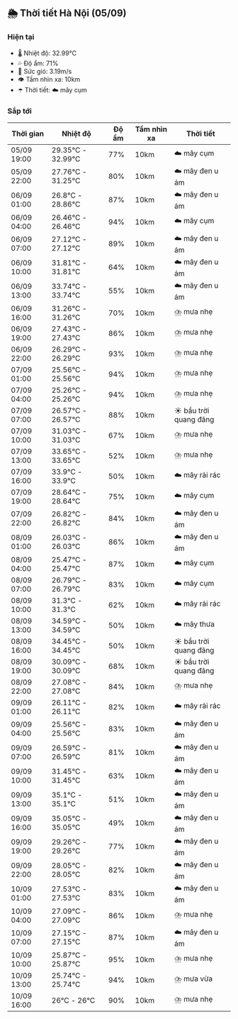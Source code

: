 ## 🌦️ Thời tiết Hà Nội (05/09)

### Hiện tại

- 🌡️ Nhiệt độ: 32.99℃
- 💦 Độ ẩm: 71%
- 💨 Sức gió: 3.19m/s
- 👁️ Tầm nhìn xa: 10km
- ☂️ Thời tiết: ☁️ mây cụm

### Sắp tới

| Thời gian | Nhiệt độ | Độ ẩm | Tầm nhìn xa | Thời tiết |
| --- | --- | --- | --- | --- |
| 05/09 19:00 | 29.35℃ - 32.99℃ | 77% | 10km | ☁️ mây cụm |
| 05/09 22:00 | 27.76℃ - 31.25℃ | 80% | 10km | ☁️ mây đen u ám |
| 06/09 01:00 | 26.8℃ - 28.86℃ | 87% | 10km | ☁️ mây đen u ám |
| 06/09 04:00 | 26.46℃ - 26.46℃ | 94% | 10km | ☁️ mây cụm |
| 06/09 07:00 | 27.12℃ - 27.12℃ | 89% | 10km | ☁️ mây đen u ám |
| 06/09 10:00 | 31.81℃ - 31.81℃ | 64% | 10km | ☁️ mây đen u ám |
| 06/09 13:00 | 33.74℃ - 33.74℃ | 55% | 10km | ☁️ mây đen u ám |
| 06/09 16:00 | 31.26℃ - 31.26℃ | 70% | 10km | ⛈️ mưa nhẹ |
| 06/09 19:00 | 27.43℃ - 27.43℃ | 86% | 10km | ⛈️ mưa nhẹ |
| 06/09 22:00 | 26.29℃ - 26.29℃ | 93% | 10km | ⛈️ mưa nhẹ |
| 07/09 01:00 | 25.56℃ - 25.56℃ | 94% | 10km | ⛈️ mưa nhẹ |
| 07/09 04:00 | 25.26℃ - 25.26℃ | 94% | 10km | ⛈️ mưa nhẹ |
| 07/09 07:00 | 26.57℃ - 26.57℃ | 88% | 10km | ☀️ bầu trời quang đãng |
| 07/09 10:00 | 31.03℃ - 31.03℃ | 67% | 10km | ⛈️ mưa nhẹ |
| 07/09 13:00 | 33.65℃ - 33.65℃ | 52% | 10km | ⛈️ mưa nhẹ |
| 07/09 16:00 | 33.9℃ - 33.9℃ | 50% | 10km | ☁️ mây rải rác |
| 07/09 19:00 | 28.64℃ - 28.64℃ | 75% | 10km | ☁️ mây cụm |
| 07/09 22:00 | 26.82℃ - 26.82℃ | 84% | 10km | ☁️ mây đen u ám |
| 08/09 01:00 | 26.03℃ - 26.03℃ | 86% | 10km | ☁️ mây đen u ám |
| 08/09 04:00 | 25.47℃ - 25.47℃ | 87% | 10km | ☁️ mây cụm |
| 08/09 07:00 | 26.79℃ - 26.79℃ | 83% | 10km | ☁️ mây cụm |
| 08/09 10:00 | 31.3℃ - 31.3℃ | 62% | 10km | ☁️ mây rải rác |
| 08/09 13:00 | 34.59℃ - 34.59℃ | 50% | 10km | ☁️ mây thưa |
| 08/09 16:00 | 34.45℃ - 34.45℃ | 50% | 10km | ☀️ bầu trời quang đãng |
| 08/09 19:00 | 30.09℃ - 30.09℃ | 68% | 10km | ☀️ bầu trời quang đãng |
| 08/09 22:00 | 27.08℃ - 27.08℃ | 84% | 10km | ⛈️ mưa nhẹ |
| 09/09 01:00 | 26.11℃ - 26.11℃ | 82% | 10km | ☁️ mây rải rác |
| 09/09 04:00 | 25.56℃ - 25.56℃ | 83% | 10km | ☁️ mây đen u ám |
| 09/09 07:00 | 26.59℃ - 26.59℃ | 81% | 10km | ☁️ mây đen u ám |
| 09/09 10:00 | 31.45℃ - 31.45℃ | 63% | 10km | ☁️ mây đen u ám |
| 09/09 13:00 | 35.1℃ - 35.1℃ | 51% | 10km | ☁️ mây đen u ám |
| 09/09 16:00 | 35.05℃ - 35.05℃ | 49% | 10km | ☁️ mây đen u ám |
| 09/09 19:00 | 29.26℃ - 29.26℃ | 77% | 10km | ☁️ mây đen u ám |
| 09/09 22:00 | 28.05℃ - 28.05℃ | 82% | 10km | ☁️ mây đen u ám |
| 10/09 01:00 | 27.53℃ - 27.53℃ | 83% | 10km | ☁️ mây đen u ám |
| 10/09 04:00 | 27.09℃ - 27.09℃ | 86% | 10km | ⛈️ mưa nhẹ |
| 10/09 07:00 | 27.15℃ - 27.15℃ | 87% | 10km | ☁️ mây đen u ám |
| 10/09 10:00 | 25.87℃ - 25.87℃ | 95% | 10km | ⛈️ mưa nhẹ |
| 10/09 13:00 | 25.74℃ - 25.74℃ | 94% | 10km | ⛈️ mưa vừa |
| 10/09 16:00 | 26℃ - 26℃ | 90% | 10km | ⛈️ mưa nhẹ |
